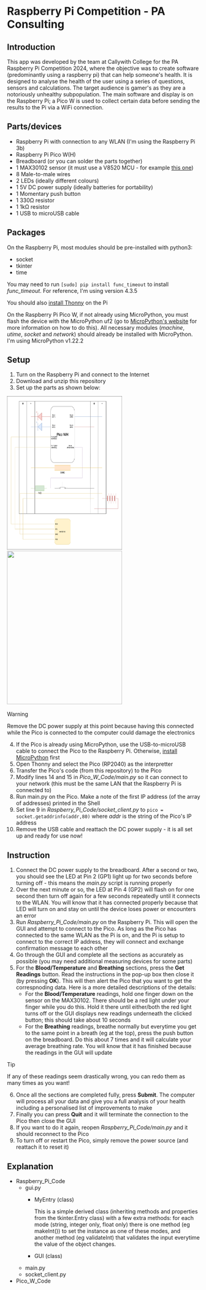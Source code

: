 # Raspberry Pi Competition - PA Consulting
## Introduction
This app was developed by the team at Callywith College for the PA Raspberry Pi Competition 2024, where the objective was to create software (predominantly using a raspberry pi) that can help someone's health. It is designed to analyse the health of the user using a series of questions, sensors and calculations. The target audience is gamer's as they are a notoriously unhealthy subpopulation. The main software and display is on the Raspberry Pi; a Pico W is used to collect certain data before sending the results to the Pi via a WiFi connection.


## Parts/devices
+ Raspberry Pi with connection to any WLAN (I'm using the Raspberry Pi 3b)
+ Raspberry Pi Pico W(H)
+ Breadboard (or you can solder the parts together)
+ 1 MAX30102 sensor (it must use a V8520 MCU - for example [this one](https://www.dfrobot.com/product-2529.html))
+ 8 Male-to-male wires
+ 2 LEDs (ideally different colours)
+ 1 5V DC power supply (ideally batteries for portability)
+ 1 Momentary push button
+ 1 330&Omega; resistor
+ 1 1k&Omega; resistor
+ 1 USB to microUSB cable


## Packages
On the Raspberry Pi, most modules should be pre-installed with python3:
+ socket
+ tkinter
+ time

You may need to run `[sudo] pip install func_timeout` to install *func_timeout*. For reference, I'm using version 4.3.5

You should also [install Thonny](https://thonny.org) on the Pi

On the Raspberry Pi Pico W, if not already using MicroPython, you must flash the device with the MicroPython uf2 (go to [MicroPython's website](https://micropython.org/download/RPI_PICO_W/) for more information on how to do this). All necessary modules (*machine*, *utime*, *socket* and *network*) should already be installed with MicroPython. I'm using MicroPython v1.22.2


## Setup
1. Turn on the Raspberry Pi and connect to the Internet
2. Download and unzip this repository
3. Set up the parts as shown below:

<img src="diagram.png" width="300" height="400"/> <img src="image.png" width="300" height="400"/>

> [!WARNING]
> Remove the DC power supply at this point because having this connected while the Pico is connected to the computer could damage the electronics

4. If the Pico is already using MicroPython, use the USB-to-microUSB cable to connect the Pico to the Raspberry Pi. Otherwise, [install MicroPython](https://micropython.org/download/RPI_PICO_W/) first
5. Open Thonny and select the Pico (RP2040) as the interpretter
6. Transfer the Pico's code (from this repository) to the Pico
7. Modify lines 14 and 15 in *Pico_W_Code/main.py* so it can connect to your network (this must be the same LAN that the Raspberry Pi is connected to)
8. Run main.py on the Pico. Make a note of the first IP address (of the array of addresses) printed in the Shell
9. Set line 9 in *Raspberry_Pi_Code/socket_client.py* to `pico = socket.getaddrinfo(addr,80)` where *addr* is the string of the Pico's IP address
10. Remove the USB cable and reattach the DC power supply - it is all set up and ready for use now!


## Instruction
1. Connect the DC power supply to the breadboard. After a second or two, you should see the LED at Pin 2 (GP1) light up for two seconds before turning off - this means the *main.py* script is running properly
2. Over the next minute or so, the LED at Pin 4 (GP2) will flash on for one second then turn off again for a few seconds repeatedly until it connects to the WLAN. You will know that it has connected properly because that LED will turn on and stay on until the device loses power or encounters an error
3. Run *Raspberry_Pi_Code/main.py* on the Raspberry Pi. This will open the GUI and attempt to connect to the Pico. As long as the Pico has connected to the same WLAN as the Pi is on, and the Pi is setup to connect to the correct IP address, they will connect and exchange confirmation message to each other
4. Go through the GUI and complete all the sections as accurately as possible (you may need additional measuring devices for some parts)
5. For the **Blood/Temperature** and **Breathing** sections, press the **Get Readings** button. Read the instructions in the pop-up box then close it (by pressing **OK**). This will then alert the Pico that you want to get the correspnoding data. Here is a more detailed descriptions of the details:
   - For the **Blood/Temperature** readings, hold one finger down on the sensor on the MAX30102. There should be a red light under your finger while you do this. Hold it there until either/both the red light turns off or the GUI displays new readings underneath the clicked button; this should take about 10 seconds
   - For the **Breathing** readings, breathe normally but everytime you get to the same point in a breath (eg at the top), press the push button on the breadboard. Do this about 7 times and it will calculate your average breathing rate. You will know that it has finished because the readings in the GUI will update
  
> [!TIP]
> If any of these readings seem drastically wrong, you can redo them as many times as you want!

6. Once all the sections are completed fully, press **Submit**. The computer will process all your data and give you a full analysis of your health including a personalised list of improvements to make
7. Finally you can press **Quit** and it will terminate the connection to the Pico then close the GUI
8. If you want to do it again, reopen *Raspberry_Pi_Code/main.py* and it should reconnect to the Pico
9. To turn off or restart the Pico, simply remove the power source (and reattach it to reset it)

## Explanation
+ Raspberry_Pi_Code
  + gui.py
    + MyEntry (class)
      
      This is a simple derived class (inheriting methods and properties from the tkinter.Entry class) with a few extra methods: for each mode (string, integer only, float only) there is one method (eg makeInt()) to set the instance as one of these modes, and another method (eg validateInt) that validates the input everytime the value of the object changes.
    + GUI (class)
  + main.py
  + socket_client.py 
+ Pico_W_Code
